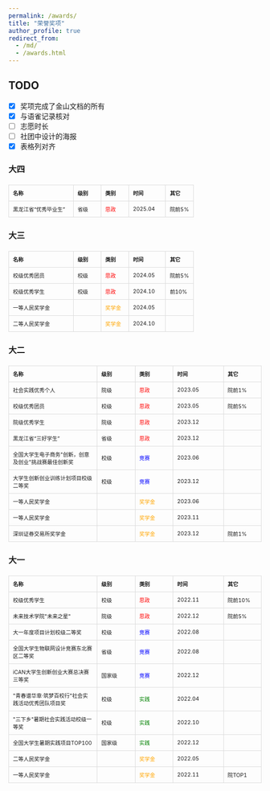 ```yaml
---
permalink: /awards/
title: "荣誉奖项"
author_profile: true
redirect_from: 
  - /md/
  - /awards.html
---
```

## TODO
- [x] 奖项完成了金山文档的所有
- [x] 与语雀记录核对
- [ ] 志愿时长
- [ ] 社团中设计的海报
- [x] 表格列对齐

<style>
.awards-table {
    width: 100%;
    border-collapse: collapse;
    margin: 20px 0;
    font-size: 0.75em;
}
.awards-table th, 
.awards-table td {
    width: 19%;
    padding: 8px;
    border: 1px solid #ddd;
    text-align: left;
}
/* 设置第一列的宽度 */
.awards-table th:nth-child(1), 
.awards-table td:nth-child(1) {
    width: 35%;  /* 第一列宽度为35% */
}

/* 设置第二列的宽度 */
.awards-table th:nth-child(2), 
.awards-table td:nth-child(2) {
    width: 15%;  /* 第二列宽度为20% */
}

/* 设置第三列的宽度 */
.awards-table th:nth-child(3), 
.awards-table td:nth-child(3) {
    width: 15%;  /* 第三列宽度为20% */
}

/* 设置第四列的宽度 */
.awards-table th:nth-child(4), 
.awards-table td:nth-child(4) {
    width: 20%;  /* 第四列宽度为15% */
}

/* 设置第五列的宽度 */
.awards-table th:nth-child(5), 
.awards-table td:nth-child(5) {
    width: 15%;  /* 第五列宽度为10% */
}
</style>

<h3>大四</h3>
<table class="awards-table">
    <tr>
        <th>名称</th><th>级别</th><th>类别</th><th>时间</th><th>其它</th>
    </tr>
    <tr><td>黑龙江省“优秀毕业生”</td><td>省级</td><td><span style="color: red;">思政</span></td><td>2025.04</td><td>院前5%</td></tr>
</table>

<h3>大三</h3>
<table class="awards-table">
    <tr>
        <th>名称</th><th>级别</th><th>类别</th><th>时间</th><th>其它</th>
    </tr>
    <tr><td>校级优秀团员</td><td>校级</td><td><span style="color: red;">思政</span></td><td>2024.05</td><td>院前5%</td></tr>
    <tr><td>校级优秀学生</td><td>校级</td><td><span style="color: red;">思政</span></td><td>2024.10</td><td>前10%</td></tr>
    <tr><td>一等人民奖学金</td><td></td><td><span style="color: orange;">奖学金</span></td><td>2024.05</td><td></td></tr>
    <tr><td>二等人民奖学金</td><td></td><td><span style="color: orange;">奖学金</span></td><td>2024.10</td><td></td></tr>
</table>

<h3>大二</h3>
<table class="awards-table">
    <tr>
        <th>名称</th><th>级别</th><th>类别</th><th>时间</th><th>其它</th>
    </tr>
    <tr><td>社会实践优秀个人</td><td>院级</td><td><span style="color: red;">思政</span></td><td>2023.05</td><td>院前1%</td></tr>
    <tr><td>校级优秀团员</td><td>校级</td><td><span style="color: red;">思政</span></td><td>2023.05</td><td>院前5%</td></tr>
    <tr><td>院级优秀学生</td><td>院级</td><td><span style="color: red;">思政</span></td><td>2023.12</td><td></td></tr>
    <tr><td>黑龙江省“三好学生”</td><td>省级</td><td><span style="color: red;">思政</span></td><td>2023.12</td><td></td></tr>
    <tr><td>全国大学生电子商务"创新，创意及创业"挑战赛最佳创新奖</td><td>校级</td><td><span style="color: blue;">竞赛</span></td><td>2023.06</td><td></td></tr>
    <tr><td>大学生创新创业训练计划项目校级二等奖</td><td>校级</td><td><span style="color: blue;">竞赛</span></td><td>2023.12</td><td></td></tr>
    <tr><td>一等人民奖学金</td><td></td><td><span style="color: orange;">奖学金</span></td><td>2023.06</td><td></td></tr>
    <tr><td>一等人民奖学金</td><td></td><td><span style="color: orange;">奖学金</span></td><td>2023.11</td><td></td></tr>
    <tr><td>深圳证券交易所奖学金</td><td></td><td><span style="color: orange;">奖学金</span></td><td>2023.12</td><td>院前1%</td></tr>
</table>

<h3>大一</h3>
<table class="awards-table">
    <tr>
        <th>名称</th><th>级别</th><th>类别</th><th>时间</th><th>其它</th>
    </tr>
    <tr><td>校级优秀学生</td><td>校级</td><td><span style="color: red;">思政</span></td><td>2022.11</td><td>院前10%</td></tr>
    <tr><td>未来技术学院"未来之星"</td><td>院级</td><td><span style="color: red;">思政</span></td><td>2022.12</td><td>院前5%</td></tr>
    <tr><td>大一年度项目计划校级二等奖</td><td>校级</td><td><span style="color: blue;">竞赛</span></td><td>2022.08</td><td></td></tr>
    <tr><td>全国大学生物联网设计竞赛东北赛区二等奖</td><td>省级</td><td><span style="color: blue;">竞赛</span></td><td>2022.08</td><td></td></tr>
    <tr><td>iCAN大学生创新创业大赛总决赛三等奖</td><td>国家级</td><td><span style="color: blue;">竞赛</span></td><td>2022.12</td><td></td></tr>
    <tr><td>"青春谱华章·筑梦百校行"社会实践活动优秀团队项目奖</td><td>校级</td><td><span style="color: green;">实践</span></td><td>2022.04</td><td></td></tr>
    <tr><td>"三下乡"暑期社会实践活动校级一等奖</td><td>校级</td><td><span style="color: green;">实践</span></td><td>2022.10</td><td></td></tr>
    <tr><td>全国大学生暑期实践项目TOP100</td><td>国家级</td><td><span style="color: green;">实践</span></td><td>2022.12</td><td></td></tr>
    <tr><td>二等人民奖学金</td><td></td><td><span style="color: orange;">奖学金</span></td><td>2022.05</td><td></td></tr>
    <tr><td>一等人民奖学金</td><td></td><td><span style="color: orange;">奖学金</span></td><td>2022.11</td><td>院TOP1</td></tr>
</table>